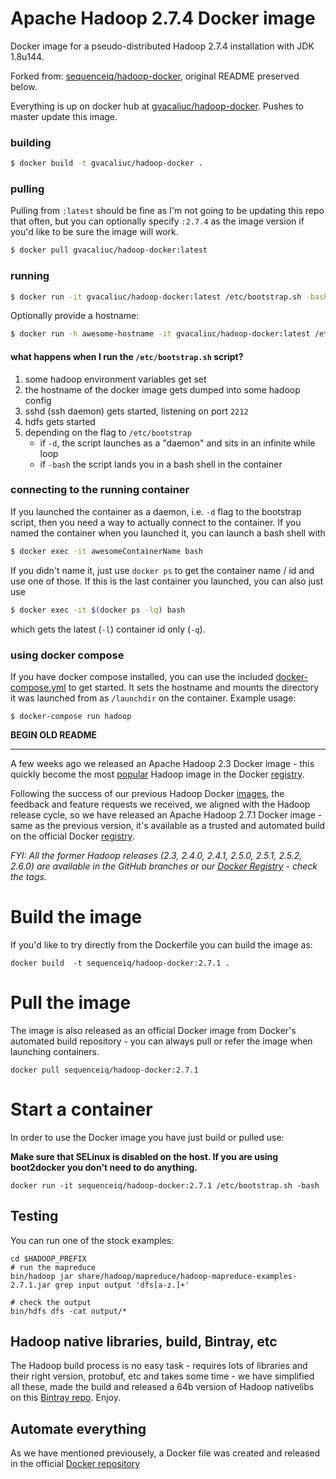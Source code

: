 # Apache Hadoop 2.7.4 Docker image

Docker image for a pseudo-distributed Hadoop 2.7.4 installation with JDK 1.8u144.

Forked from: [sequenceiq/hadoop-docker](https://github.com/sequenceiq/hadoop-docker),
original README preserved below.

Everything is up on docker hub at
[gvacaliuc/hadoop-docker](https://hub.docker.com/r/gvacaliuc/hadoop-docker/).
Pushes to master update this image.  

### building

```bash
$ docker build -t gvacaliuc/hadoop-docker .
```

### pulling

Pulling from `:latest` should be fine as I'm not going to be updating this repo
that often, but you can optionally specify `:2.7.4` as the image version if
you'd like to be sure the image will work.

```bash
$ docker pull gvacaliuc/hadoop-docker:latest
```

### running

```bash
$ docker run -it gvacaliuc/hadoop-docker:latest /etc/bootstrap.sh -bash
```

Optionally provide a hostname:

```bash
$ docker run -h awesome-hostname -it gvacaliuc/hadoop-docker:latest /etc/bootstrap.sh -bash
```

#### what happens when I run the `/etc/bootstrap.sh` script?

1. some hadoop environment variables get set
2. the hostname of the docker image gets dumped into some hadoop config
3. sshd (ssh daemon) gets started, listening on port `2212`
4. hdfs gets started
5. depending on the flag to `/etc/bootstrap`
    * if `-d`, the script launches as a "daemon" and sits in an infinite while
      loop
    * if `-bash` the script lands you in a bash shell in the container

### connecting to the running container

If you launched the container as a daemon, i.e. `-d` flag to the bootstrap script,
then you need a way to actually connect to the container.  If you named the 
container when you launched it, you can launch a bash shell with

```bash
$ docker exec -it awesomeContainerName bash
```

If you didn't name it, just use `docker ps` to get the container name / id
and use one of those.  If this is the last container you launched, you can
also just use

```bash
$ docker exec -it $(docker ps -lq) bash
```

which gets the latest (`-l`) container id only (`-q`).

### using docker compose

If you have docker compose installed, you can use the included
[docker-compose.yml](./docker-compose.yml) to get started.  It sets the
hostname and mounts the directory it was launched from as `/launchdir` on the
container.  Example usage:

```
$ docker-compose run hadoop
```

**BEGIN OLD README**

--------------------------------------------------------------------------------

A few weeks ago we released an Apache Hadoop 2.3 Docker image - this quickly become the most [popular](https://registry.hub.docker.com/search?q=hadoop&s=downloads) Hadoop image in the Docker [registry](https://registry.hub.docker.com/).


Following the success of our previous Hadoop Docker [images](https://registry.hub.docker.com/u/sequenceiq/hadoop-docker/), the feedback and feature requests we received, we aligned with the Hadoop release cycle, so we have released an Apache Hadoop 2.7.1 Docker image - same as the previous version, it's available as a trusted and automated build on the official Docker [registry](https://registry.hub.docker.com/).


_FYI: All the former Hadoop releases (2.3, 2.4.0, 2.4.1, 2.5.0, 2.5.1, 2.5.2, 2.6.0) are available in the GitHub branches or our [Docker Registry](https://registry.hub.docker.com/u/sequenceiq/hadoop-docker/) - check the tags._

# Build the image

If you'd like to try directly from the Dockerfile you can build the image as:

```
docker build  -t sequenceiq/hadoop-docker:2.7.1 .
```
# Pull the image

The image is also released as an official Docker image from Docker's automated build repository - you can always pull or refer the image when launching containers.

```
docker pull sequenceiq/hadoop-docker:2.7.1
```

# Start a container

In order to use the Docker image you have just build or pulled use:

**Make sure that SELinux is disabled on the host. If you are using boot2docker you don't need to do anything.**

```
docker run -it sequenceiq/hadoop-docker:2.7.1 /etc/bootstrap.sh -bash
```

## Testing

You can run one of the stock examples:

```
cd $HADOOP_PREFIX
# run the mapreduce
bin/hadoop jar share/hadoop/mapreduce/hadoop-mapreduce-examples-2.7.1.jar grep input output 'dfs[a-z.]+'

# check the output
bin/hdfs dfs -cat output/*
```

## Hadoop native libraries, build, Bintray, etc

The Hadoop build process is no easy task - requires lots of libraries and their right version, protobuf, etc and takes some time - we have simplified all these, made the build and released a 64b version of Hadoop nativelibs on this [Bintray repo](https://bintray.com/sequenceiq/sequenceiq-bin/hadoop-native-64bit/2.7.0/view/files). Enjoy.

## Automate everything

As we have mentioned previousely, a Docker file was created and released in the official [Docker repository](https://registry.hub.docker.com/u/sequenceiq/hadoop-docker/)
